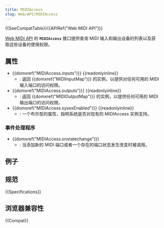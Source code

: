 ```yaml
---
title: MIDIAccess
slug: Web/API/MIDIAccess
---
```


{{SeeCompatTable}}{{APIRef("Web MIDI API")}}

[Web MIDI API](/zh-CN/docs/Web/API/Web_MIDI_API) 的 **`MIDIAccess`** 接口提供查询 MIDI 输入和输出设备的列表以及获取这些设备的使用权限。

## 属性

- {{domxref("MIDIAccess.inputs")}} {{readonlyinline}}
  - : 返回 {{domxref("MIDIInputMap")}} 的实例，以提供对任何可用的 MIDI 输入端口的访问权限。
- {{domxref("MIDIAccess.outputs")}} {{readonlyinline}}
  - : 返回 {{domxref("MIDIOutputMap")}} 的实例，以提供任何可用的 MIDI 输出端口的访问权限。
- {{domxref("MIDIAccess.sysexEnabled")}} {{readonlyinline}}
  - : 一个布尔型的属性，指明系统是否对现有的 MIDIAccess 实例支持。

### 事件处理程序

- {{domxref("MIDIAccess.onstatechange")}}
  - : 当添加新的 MIDI 端口或者一个存在的端口状态发生改变时被调用。

## 例子

## 规范

{{Specifications}}

## 浏览器兼容性

{{Compat}}
